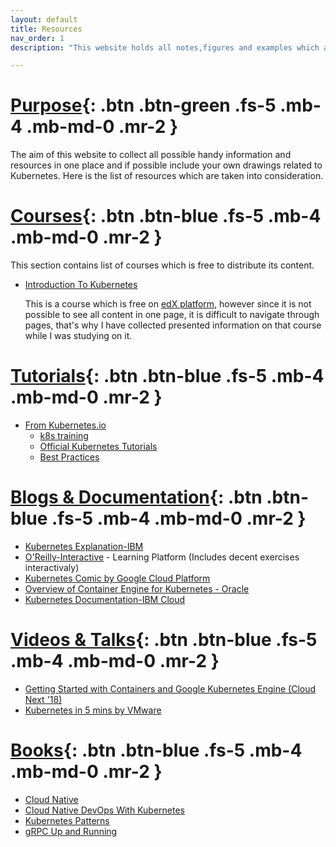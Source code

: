 ```yaml
---
layout: default
title: Resources
nav_order: 1
description: "This website holds all notes,figures and examples which are taken from variety of resources"

---
```


# [Purpose](#purpose){: .btn .btn-green .fs-5 .mb-4 .mb-md-0 .mr-2 }

The aim of this website to collect all possible handy information and resources in one place and if possible include your own drawings related to Kubernetes. Here is the list of resources which are taken into consideration. 


# [Courses](#courses){: .btn .btn-blue .fs-5 .mb-4 .mb-md-0 .mr-2 }

This section contains list of courses which is free to distribute its content. 

- [Introduction To Kubernetes](docs/introduction-to-kubernetes-edx)
   
   This is a course which is free on [edX platform](https://www.edx.org/course/introduction-to-kubernetes), however since it is not possible to see all content in one page, it is difficult to navigate through pages, that's why I have collected presented information on that course while I was studying on it. 


# [Tutorials](#tutorials){: .btn .btn-blue .fs-5 .mb-4 .mb-md-0 .mr-2 }

- [From Kubernetes.io](https://kubernetes.io/)
  - [k8s training](https://kubernetes.io/training/)
  - [Official Kubernetes Tutorials](https://kubernetes.io/docs/tutorials/)
  - [Best Practices](https://kubernetes.io/docs/setup/best-practices/)

# [Blogs & Documentation](#blogs--documentation){: .btn .btn-blue .fs-5 .mb-4 .mb-md-0 .mr-2 }

- [Kubernetes Explanation-IBM](https://www.ibm.com/cloud/learn/kubernetes)
- [O'Reilly-Interactive](https://learning.oreilly.com/home/) - Learning Platform (Includes decent exercises  interactivaly)
- [Kubernetes Comic by Google Cloud Platform](https://cloud.google.com/kubernetes-engine/kubernetes-comic/)
- [Overview of Container Engine for Kubernetes - Oracle](https://docs.cloud.oracle.com/en-us/iaas/Content/ContEng/Concepts/contengoverview.htm)
- [Kubernetes Documentation-IBM Cloud](https://cloud.ibm.com/docs/containers?topic=containers-getting-started)

# [Videos & Talks](#videos--talks){: .btn .btn-blue .fs-5 .mb-4 .mb-md-0 .mr-2 }

- [Getting Started with Containers and Google Kubernetes Engine (Cloud Next '18)](https://youtu.be/znhnDHAPCZE)
- [Kubernetes in 5 mins by VMware](https://youtu.be/PH-2FfFD2PU)


# [Books](#books){: .btn .btn-blue .fs-5 .mb-4 .mb-md-0 .mr-2 }

- [Cloud Native](https://learning.oreilly.com/library/view/cloud-native/9781492053811/)
- [Cloud Native DevOps With Kubernetes](https://www.nginx.com/resources/library/cloud-native-devops-with-kubernetes/)
- [Kubernetes Patterns](https://www.redhat.com/cms/managed-files/cm-oreilly-kubernetes-patterns-ebook-f19824-201910-en.pdf)
- [gRPC Up and Running](https://learning.oreilly.com/library/view/grpc-up-and/9781492058328/)
